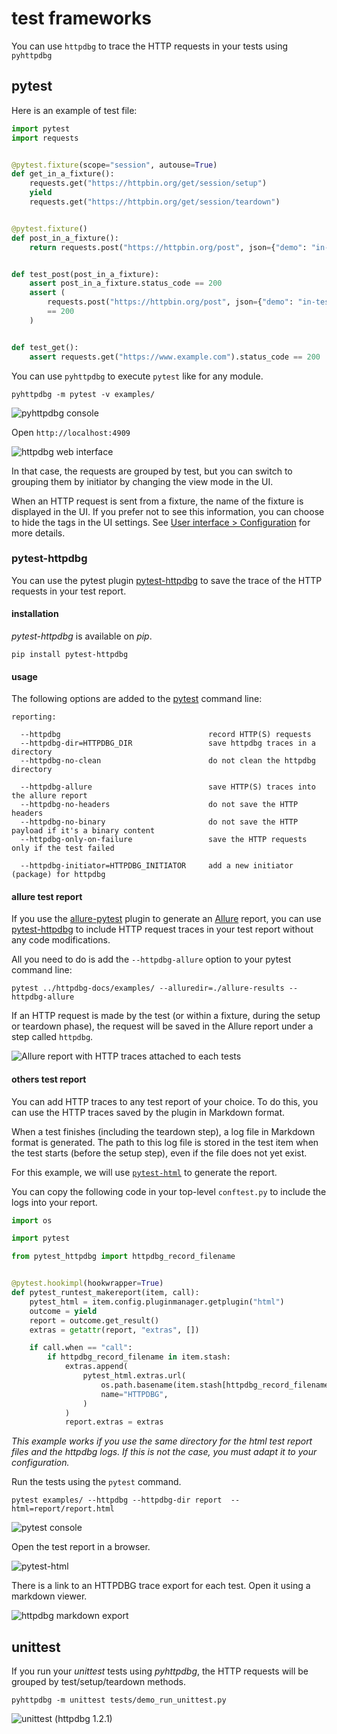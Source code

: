 # test frameworks

You can use `httpdbg` to trace the HTTP requests in your tests using `pyhttpdbg`

## pytest

Here is an example of test file:

```python
import pytest
import requests


@pytest.fixture(scope="session", autouse=True)
def get_in_a_fixture():
    requests.get("https://httpbin.org/get/session/setup")
    yield
    requests.get("https://httpbin.org/get/session/teardown")


@pytest.fixture()
def post_in_a_fixture():
    return requests.post("https://httpbin.org/post", json={"demo": "in-fixture"})


def test_post(post_in_a_fixture):
    assert post_in_a_fixture.status_code == 200
    assert (
        requests.post("https://httpbin.org/post", json={"demo": "in-test"}).status_code
        == 200
    )


def test_get():
    assert requests.get("https://www.example.com").status_code == 200
```

You can use `pyhttpdbg` to execute `pytest` like for any module.

```console
pyhttpdbg -m pytest -v examples/
```

![pyhttpdbg console](img/pytest-1.png)

Open `http://localhost:4909`

![httpdbg web interface](img/pytest-2.png)

In that case, the requests are grouped by test, but you can switch to grouping them by initiator by changing the view mode in the UI.

When an HTTP request is sent from a fixture, the name of the fixture is displayed in the UI. If you prefer not to see this information, you can choose to hide the tags in the UI settings. See [User interface > Configuration](ui.md) for more details.

### pytest-httpdbg

You can use the pytest plugin [pytest-httpdbg](https://github.com/cle-b/pytest-httpdbg/) to save the trace of the HTTP requests in your test report.

#### installation

_pytest-httpdbg_ is available on _pip_.

```console
pip install pytest-httpdbg
```

#### usage

The following options are added to the [pytest](https://pypi.org/project/pytest/) command line:

```
reporting:

  --httpdbg                                 record HTTP(S) requests
  --httpdbg-dir=HTTPDBG_DIR                 save httpdbg traces in a directory
  --httpdbg-no-clean                        do not clean the httpdbg directory

  --httpdbg-allure                          save HTTP(S) traces into the allure report
  --httpdbg-no-headers                      do not save the HTTP headers
  --httpdbg-no-binary                       do not save the HTTP payload if it's a binary content
  --httpdbg-only-on-failure                 save the HTTP requests only if the test failed

  --httpdbg-initiator=HTTPDBG_INITIATOR     add a new initiator (package) for httpdbg

```

#### allure test report

If you use the [allure-pytest](https://pypi.org/project/allure-pytest/) plugin to generate an [Allure](https://allurereport.org/docs/pytest/) report, you can use [pytest-httpdbg](https://pypi.org/project/pytest-httpdbg/) to include HTTP request traces in your test report without any code modifications.

All you need to do is add the `--httpdbg-allure` option to your pytest command line:

```
pytest ../httpdbg-docs/examples/ --alluredir=./allure-results --httpdbg-allure
``` 

If an HTTP request is made by the test (or within a fixture, during the setup or teardown phase), the request will be saved in the Allure report under a step called `httpdbg`.

![Allure report with HTTP traces attached to each tests](img/pytest-httpdbg-allure-0.8.0.png)

#### others test report

You can add HTTP traces to any test report of your choice. To do this, you can use the HTTP traces saved by the plugin in Markdown format.

When a test finishes (including the teardown step), a log file in Markdown format is generated. The path to this log file is stored in the test item when the test starts (before the setup step), even if the file does not yet exist.

For this example, we will use [`pytest-html`](https://pypi.org/project/pytest-html/) to generate the report.

You can copy the following code in your top-level `conftest.py` to include the logs into your report.

```python
import os

import pytest

from pytest_httpdbg import httpdbg_record_filename


@pytest.hookimpl(hookwrapper=True)
def pytest_runtest_makereport(item, call):
    pytest_html = item.config.pluginmanager.getplugin("html")
    outcome = yield
    report = outcome.get_result()
    extras = getattr(report, "extras", [])

    if call.when == "call":
        if httpdbg_record_filename in item.stash:
            extras.append(
                pytest_html.extras.url(
                    os.path.basename(item.stash[httpdbg_record_filename]),
                    name="HTTPDBG",
                )
            )
            report.extras = extras
```

_This example works if you use the same directory for the html test report files and the httpdbg logs. If this is not the case, you must adapt it to your configuration._

Run the tests using the `pytest` command.

```console
pytest examples/ --httpdbg --httpdbg-dir report  --html=report/report.html
```

![pytest console](img/pytest-report-1.png)

Open the test report in a browser.

![pytest-html](img/pytest-report-2.png)

There is a link to an HTTPDBG trace export for each test. Open it using a markdown viewer.

![httpdbg markdown export](img/pytest-report-3.png)

## unittest

If you run your _unittest_ tests using _pyhttpdbg_, the HTTP requests will be grouped by test/setup/teardown methods.

```console
pyhttpdbg -m unittest tests/demo_run_unittest.py
```

![unittest (httpdbg 1.2.1)](img/unittest-httpdbg121.png)

